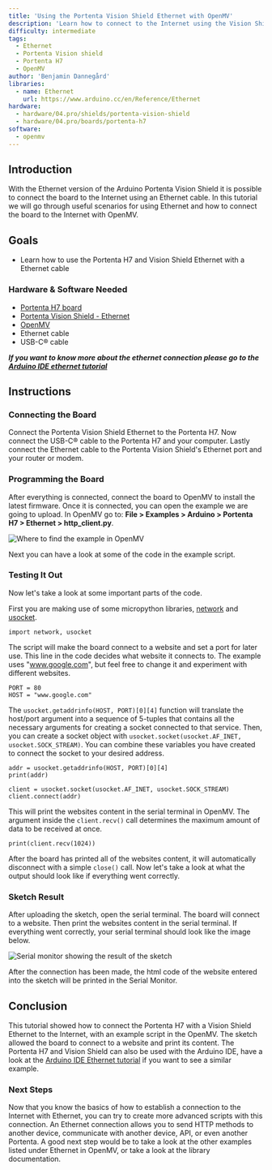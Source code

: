 ```yaml
---
title: 'Using the Portenta Vision Shield Ethernet with OpenMV'
description: 'Learn how to connect to the Internet using the Vision Shield Ethernet, Portenta H7 and OpenMV'
difficulty: intermediate
tags: 
  - Ethernet
  - Portenta Vision shield
  - Portenta H7
  - OpenMV
author: 'Benjamin Dannegård'
libraries:
  - name: Ethernet
    url: https://www.arduino.cc/en/Reference/Ethernet
hardware:
  - hardware/04.pro/shields/portenta-vision-shield
  - hardware/04.pro/boards/portenta-h7
software:
  - openmv
---
```


## Introduction 

With the Ethernet version of the Arduino Portenta Vision Shield it is possible to connect the board to the Internet using an Ethernet cable. In this tutorial we will go through useful scenarios for using Ethernet and how to connect the board to the Internet with OpenMV.

## Goals

- Learn how to use the Portenta H7 and Vision Shield Ethernet with a Ethernet cable

### Hardware & Software Needed

- [Portenta H7 board](https://store.arduino.cc/portenta-h7)
- [Portenta Vision Shield - Ethernet](https://store.arduino.cc/products/arduino-portenta-vision-shield-lora®)
- [OpenMV](https://openmv.io/pages/download)
- Ethernet cable
- USB-C® cable

***If you want to know more about the ethernet connection please go to the [Arduino IDE ethernet tutorial](https://docs.arduino.cc/tutorials/portenta-vision-shield/ethernet-with-ide#ethernet-connection)***

## Instructions

### Connecting the Board

Connect the Portenta Vision Shield Ethernet to the Portenta H7. Now connect the USB-C® cable to the Portenta H7 and your computer. Lastly connect the Ethernet cable to the Portenta Vision Shield's Ethernet port and your router or modem.

### Programming the Board

After everything is connected, connect the board to OpenMV to install the latest firmware. Once it is connected, you can open the example we are going to upload. In OpenMV go to: **File > Examples > Arduino > Portenta H7 > Ethernet > http_client.py**.

![Where to find the example in OpenMV](assets/vs-eth-openmv-example.png)

Next you can have a look at some of the code in the example script.

### Testing It Out

Now let's take a look at some important parts of the code.

First you are making use of some micropython libraries, [network](http://docs.micropython.org/en/latest/library/network.html) and [usocket](http://docs.micropython.org/en/v1.14/library/usocket.html). 

```arduino
import network, usocket
```

The script will make the board connect to a website and set a port for later use. This line in the code decides what website it connects to. The example uses "www.google.com", but feel free to change it and experiment with different websites.

```arduino
PORT = 80
HOST = "www.google.com"
```

The `usocket.getaddrinfo(HOST, PORT)[0][4]` function will translate the host/port argument into a sequence of 5-tuples that contains all the necessary arguments for creating a socket connected to that service. Then, you can create a socket object with `usocket.socket(usocket.AF_INET, usocket.SOCK_STREAM)`. You can combine these variables you have created to connect the socket to your desired address. 

```arduino
addr = usocket.getaddrinfo(HOST, PORT)[0][4]
print(addr)

client = usocket.socket(usocket.AF_INET, usocket.SOCK_STREAM)
client.connect(addr)
```

This will print the websites content in the serial terminal in OpenMV. The argument inside the `client.recv()` call determines the maximum amount of data to be received at once.

```arduino
print(client.recv(1024))
```

After the board has printed all of the websites content, it will automatically disconnect with a simple `close()` call. Now let's take a look at what the output should look like if everything went correctly.

### Sketch Result

After uploading the sketch, open the serial terminal. The board will connect to a website. Then print the websites content in the serial terminal. If everything went correctly, your serial terminal should look like the image below.

![Serial monitor showing the result of the sketch](assets/vs-eth-openmv-serial.png)

After the connection has been made, the html code of the website entered into the sketch will be printed in the Serial Monitor. 

## Conclusion

This tutorial showed how to connect the Portenta H7 with a Vision Shield Ethernet to the Internet, with an example script in the OpenMV. The sketch allowed the board to connect to a website and print its content. The Portenta H7 and Vision Shield can also be used with the Arduino IDE, have a look at the [Arduino IDE Ethernet tutorial](https://docs.arduino.cc/tutorials/portenta-vision-shield/ethernet-with-ide) if you want to see a similar example.

### Next Steps

Now that you know the basics of how to establish a connection to the Internet with Ethernet, you can try to create more advanced scripts with this connection. An Ethernet connection allows you to send HTTP methods to another device, communicate with another device, API, or even another Portenta. A good next step would be to take a look at the other examples listed under Ethernet in OpenMV, or take a look at the library documentation.

